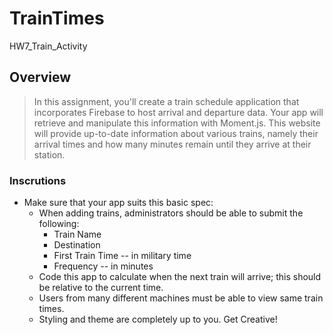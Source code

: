 # TrainTimes
HW7_Train_Activity

## Overview
>In this assignment, you'll create a train schedule application that incorporates Firebase to host arrival and departure data. Your app will retrieve and manipulate this information with Moment.js. This website will provide up-to-date information about various trains, namely their arrival times and how many minutes remain until they arrive at their station.

### Inscrutions
* Make sure that your app suits this basic spec:
    * When adding trains, administrators should be able to submit the following:
        * Train Name
        * Destination
        * First Train Time -- in military time
        * Frequency -- in minutes
    * Code this app to calculate when the next train will arrive; this should be relative to the current time.
    * Users from many different machines must be able to view same train times.
    * Styling and theme are completely up to you. Get Creative!